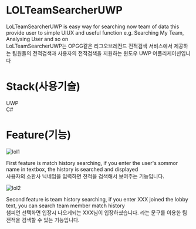 # LOLTeamSearcherUWP

LoLTeamSearcherUWP is easy way for searching now team of data this provide user to simple UIUX and useful function e.g. Searching My Team, Analysing User and so on
<br>LoLTeamSearcherUWP는 OPGG같은 리그오브레전드 전적검색 서비스에서 제공하는 팀원들의 전적검색과 사용자의 전적검색을 지원하는 윈도우 UWP 어플리케이션입니다

# Stack(사용기술)

UWP 
<br>C#

# Feature(기능)
![lol1](https://user-images.githubusercontent.com/38588097/81426545-4fe7cc80-9194-11ea-8a83-02d801e8d790.png)

First feature is match history searching, if you enter the user's sommor name in textbox, the history is searched and displayed
<br>사용자의 소환사 닉네임을 입력하면 전적을 검색해서 보여주는 기능입니다.


![lol2](https://user-images.githubusercontent.com/38588097/81426671-7c9be400-9194-11ea-8297-f439542aa4eb.png)

Second feature is team history searching, if you enter XXX joined the lobby text, you can search team member match history
<br>챔피언 선택화면 입장시 나오게되는 XXX님이 입장하셨습니다. 라는 문구를 이용한 팀전적을 검색할 수 있는 기능입니다.

